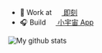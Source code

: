 - 🔭 Work at <a href="https://www.ruguoapp.com/" target="_blank"><img src="https://static.codefuture.top/iftech-site/favicon.ico" style="height: 1rem" /> 即刻</a>
- 🎧 Build <a href="https://www.xiaoyuzhoufm.com/" target="_blank"><img src="https://www.xiaoyuzhoufm.com/favicon-32x32.png" style="height: 1rem" /> 小宇宙 App</a>

![My github stats](https://github-readme-stats.vercel.app/api?username=sorosliu1029&show_icons=true&count_private=true&theme=flag-india)
